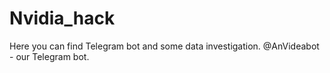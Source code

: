 # Nvidia_hack

Here you can find Telegram bot and some data investigation. @AnVideabot - our Telegram bot.

